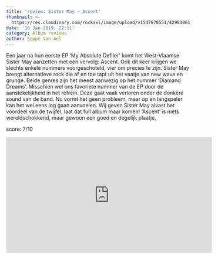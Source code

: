 ```yaml
---
title: 'review: Sister May – Ascent'
thumbnail: >-
  https://res.cloudinary.com/rockxxl/image/upload/v1547670551/42981061_1937941896511570_3270536051654918144_n.jpg
date: '16 Jan 2019, 22:11'
category: Album reviews
author: Seppe Van Ael
---
```

Een jaar na hun eerste EP ‘My Absolute Defiler’ komt het West-Vlaamse Sister May aanzetten met een vervolg: Ascent. Ook dit keer krijgen we slechts enkele nummers voorgeschoteld, vier om precies te zijn. Sister May brengt alternatieve rock die af en toe tapt uit het vaatje van new wave en grunge. Beide genres zijn het meest aanwezig op het nummer ‘Diamand Dreams’. Misschien wel ons favoriete nummer van de EP door de aanstekelijkheid in het refrein. Deze gaat vaak verloren onder de donkere sound van de band. Nu vormt het geen probleem, maar op en langspeler kan het wel eens log gaan aanvoelen. Wij geven Sister May alvast het voordeel van de twijfel, laat dat full album maar komen! ‘Ascent’ is niets wereldschokkend, maar gewoon een goed en degelijk plaatje. 

score: 7/10      

<iframe width="560" height="315" src="https://www.youtube.com/embed/m1oyuyPsmKM" frameborder="0" allow="accelerometer; autoplay; encrypted-media; gyroscope; picture-in-picture" allowfullscreen></iframe>

